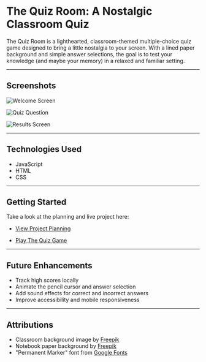 # The Quiz Room: A Nostalgic Classroom Quiz

The Quiz Room is a lighthearted, classroom-themed multiple-choice quiz game designed to bring a little nostalgia to your screen. With a lined paper background and simple answer selections, the goal is to test your knowledge (and maybe your memory) in a relaxed and familiar setting.

---

## Screenshots

![Welcome Screen](https://i.imgur.com/HHlaEoM.png)

![Quiz Question](https://i.imgur.com/dBQXSNA.png)


![Results Screen](https://i.imgur.com/1fPaebA.png)

---

## Technologies Used

- JavaScript
- HTML
- CSS

---

## Getting Started

Take a look at the planning and live project here:

- [View Project Planning](https://trello.com/b/HWlxqldk/the-quiz-game)

- [Play The Quiz Game](https://jimmyperez1.github.io/Quiz-Game/)

---

## Future Enhancements

- Track high scores locally
- Animate the pencil cursor and answer selection
- Add sound effects for correct and incorrect answers
- Improve accessibility and mobile responsiveness

---

## Attributions
- Classroom background image by [Freepik](https://www.freepik.com)
- Notebook paper background by [Freepik](https://www.freepik.com)
- "Permanent Marker" font from [Google Fonts](https://fonts.google.com/specimen/Permanent+Marker)